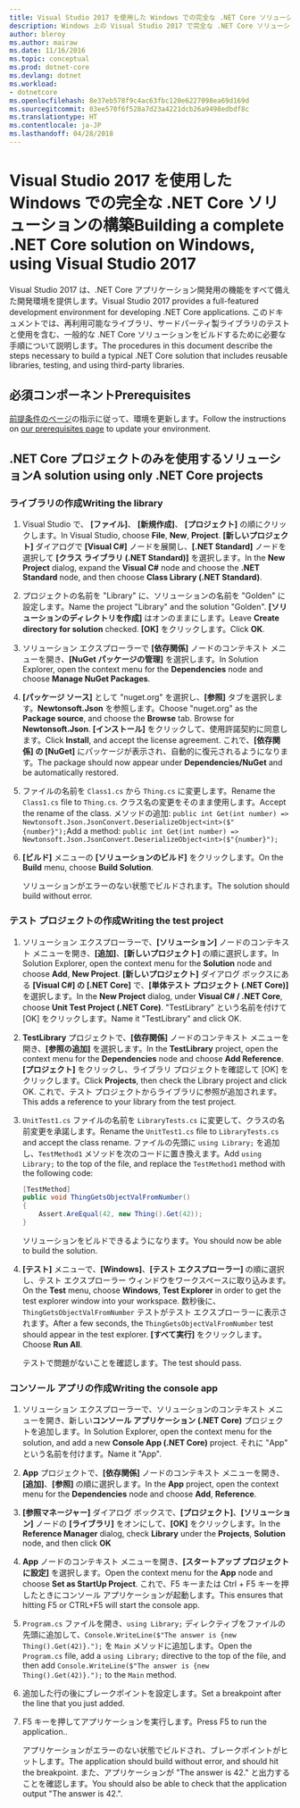 ```yaml
---
title: Visual Studio 2017 を使用した Windows での完全な .NET Core ソリューションの構築
description: Windows 上の Visual Studio 2017 で完全な .NET Core ソリューションを構築する方法を説明します。
author: bleroy
ms.author: mairaw
ms.date: 11/16/2016
ms.topic: conceptual
ms.prod: dotnet-core
ms.devlang: dotnet
ms.workload:
- dotnetcore
ms.openlocfilehash: 8e37eb578f9c4ac63fbc120e6227098ea69d169d
ms.sourcegitcommit: 03ee570f6f528a7d23a4221dcb26a9498edbdf8c
ms.translationtype: HT
ms.contentlocale: ja-JP
ms.lasthandoff: 04/28/2018
---
```

# <a name="building-a-complete-net-core-solution-on-windows-using-visual-studio-2017"></a><span data-ttu-id="0b00d-103">Visual Studio 2017 を使用した Windows での完全な .NET Core ソリューションの構築</span><span class="sxs-lookup"><span data-stu-id="0b00d-103">Building a complete .NET Core solution on Windows, using Visual Studio 2017</span></span>

<span data-ttu-id="0b00d-104">Visual Studio 2017 は、.NET Core アプリケーション開発用の機能をすべて備えた開発環境を提供します。</span><span class="sxs-lookup"><span data-stu-id="0b00d-104">Visual Studio 2017 provides a full-featured development environment for developing .NET Core applications.</span></span> <span data-ttu-id="0b00d-105">このドキュメントでは、再利用可能なライブラリ、サードパーティ製ライブラリのテストと使用を含む、一般的な .NET Core ソリューションをビルドするために必要な手順について説明します。</span><span class="sxs-lookup"><span data-stu-id="0b00d-105">The procedures in this document describe the steps necessary to build a typical .NET Core solution that includes reusable libraries, testing, and using third-party libraries.</span></span> 

## <a name="prerequisites"></a><span data-ttu-id="0b00d-106">必須コンポーネント</span><span class="sxs-lookup"><span data-stu-id="0b00d-106">Prerequisites</span></span>

<span data-ttu-id="0b00d-107">[前提条件のページ](../windows-prerequisites.md)の指示に従って、環境を更新します。</span><span class="sxs-lookup"><span data-stu-id="0b00d-107">Follow the instructions on [our prerequisites page](../windows-prerequisites.md) to update your environment.</span></span>

## <a name="a-solution-using-only-net-core-projects"></a><span data-ttu-id="0b00d-108">.NET Core プロジェクトのみを使用するソリューション</span><span class="sxs-lookup"><span data-stu-id="0b00d-108">A solution using only .NET Core projects</span></span>

### <a name="writing-the-library"></a><span data-ttu-id="0b00d-109">ライブラリの作成</span><span class="sxs-lookup"><span data-stu-id="0b00d-109">Writing the library</span></span>

1. <span data-ttu-id="0b00d-110">Visual Studio で、 **[ファイル]**、 **[新規作成]**、 **[プロジェクト]** の順にクリックします。</span><span class="sxs-lookup"><span data-stu-id="0b00d-110">In Visual Studio, choose **File**, **New**, **Project**.</span></span> <span data-ttu-id="0b00d-111">**[新しいプロジェクト]** ダイアログで **[Visual C#]** ノードを展開し、**[.NET Standard]** ノードを選択して **[クラス ライブラリ (.NET Standard)]** を選択します。</span><span class="sxs-lookup"><span data-stu-id="0b00d-111">In the **New Project** dialog, expand the **Visual C#** node and choose the **.NET Standard** node, and then choose **Class Library (.NET Standard)**.</span></span> 

2. <span data-ttu-id="0b00d-112">プロジェクトの名前を "Library" に、ソリューションの名前を "Golden" に設定します。</span><span class="sxs-lookup"><span data-stu-id="0b00d-112">Name the project "Library" and the solution "Golden".</span></span> <span data-ttu-id="0b00d-113">**[ソリューションのディレクトリを作成]** はオンのままにします。</span><span class="sxs-lookup"><span data-stu-id="0b00d-113">Leave **Create directory for solution** checked.</span></span> <span data-ttu-id="0b00d-114">**[OK]** をクリックします。</span><span class="sxs-lookup"><span data-stu-id="0b00d-114">Click **OK**.</span></span>

3. <span data-ttu-id="0b00d-115">ソリューション エクスプローラーで **[依存関係]** ノードのコンテキスト メニューを開き、**[NuGet パッケージの管理]** を選択します。</span><span class="sxs-lookup"><span data-stu-id="0b00d-115">In Solution Explorer, open the context menu for the **Dependencies** node and choose **Manage NuGet Packages**.</span></span>

4. <span data-ttu-id="0b00d-116">**[パッケージ ソース]** として "nuget.org" を選択し、**[参照]** タブを選択します。**Newtonsoft.Json** を参照します。</span><span class="sxs-lookup"><span data-stu-id="0b00d-116">Choose "nuget.org" as the **Package source**, and choose the **Browse** tab. Browse for **Newtonsoft.Json**.</span></span> <span data-ttu-id="0b00d-117">**[インストール]** をクリックして、使用許諾契約に同意します。</span><span class="sxs-lookup"><span data-stu-id="0b00d-117">Click **Install**, and accept the license agreement.</span></span> <span data-ttu-id="0b00d-118">これで、**[依存関係] の [NuGet]** にパッケージが表示され、自動的に復元されるようになります。</span><span class="sxs-lookup"><span data-stu-id="0b00d-118">The package should now appear under **Dependencies/NuGet** and be automatically restored.</span></span>

5. <span data-ttu-id="0b00d-119">ファイルの名前を `Class1.cs` から `Thing.cs` に変更します。</span><span class="sxs-lookup"><span data-stu-id="0b00d-119">Rename the `Class1.cs` file to `Thing.cs`.</span></span> <span data-ttu-id="0b00d-120">クラス名の変更をそのまま使用します。</span><span class="sxs-lookup"><span data-stu-id="0b00d-120">Accept the rename of the class.</span></span> <span data-ttu-id="0b00d-121">メソッドの追加: `public int Get(int number) => Newtonsoft.Json.JsonConvert.DeserializeObject<int>($"{number}");`</span><span class="sxs-lookup"><span data-stu-id="0b00d-121">Add a method: `public int Get(int number) => Newtonsoft.Json.JsonConvert.DeserializeObject<int>($"{number}");`</span></span>

7. <span data-ttu-id="0b00d-122">**[ビルド]** メニューの **[ソリューションのビルド]** をクリックします。</span><span class="sxs-lookup"><span data-stu-id="0b00d-122">On the **Build** menu, choose **Build Solution**.</span></span>

   <span data-ttu-id="0b00d-123">ソリューションがエラーのない状態でビルドされます。</span><span class="sxs-lookup"><span data-stu-id="0b00d-123">The solution should build without error.</span></span>

### <a name="writing-the-test-project"></a><span data-ttu-id="0b00d-124">テスト プロジェクトの作成</span><span class="sxs-lookup"><span data-stu-id="0b00d-124">Writing the test project</span></span>

1. <span data-ttu-id="0b00d-125">ソリューション エクスプローラーで、**[ソリューション]** ノードのコンテキスト メニューを開き、**[追加]**、**[新しいプロジェクト]** の順に選択します。</span><span class="sxs-lookup"><span data-stu-id="0b00d-125">In Solution Explorer, open the context menu for the **Solution** node and choose **Add**, **New Project**.</span></span> <span data-ttu-id="0b00d-126">**[新しいプロジェクト]** ダイアログ ボックスにある **[Visual C#] の [.NET Core]** で、**[単体テスト プロジェクト (.NET Core)]** を選択します。</span><span class="sxs-lookup"><span data-stu-id="0b00d-126">In the **New Project** dialog, under **Visual C# / .NET Core**, choose **Unit Test Project (.NET Core)**.</span></span> <span data-ttu-id="0b00d-127">"TestLibrary" という名前を付けて [OK] をクリックします。</span><span class="sxs-lookup"><span data-stu-id="0b00d-127">Name it "TestLibrary" and click OK.</span></span> 

2. <span data-ttu-id="0b00d-128">**TestLibrary** プロジェクトで、**[依存関係]** ノードのコンテキスト メニューを開き、**[参照の追加]** を選択します。</span><span class="sxs-lookup"><span data-stu-id="0b00d-128">In the **TestLibrary** project, open the context menu for the **Dependencies** node and choose **Add Reference**.</span></span> <span data-ttu-id="0b00d-129">**[プロジェクト]** をクリックし、ライブラリ プロジェクトを確認して [OK] をクリックします。</span><span class="sxs-lookup"><span data-stu-id="0b00d-129">Click **Projects**, then check the Library project and click OK.</span></span> <span data-ttu-id="0b00d-130">これで、テスト プロジェクトからライブラリに参照が追加されます。</span><span class="sxs-lookup"><span data-stu-id="0b00d-130">This adds a reference to your library from the test project.</span></span>

3. <span data-ttu-id="0b00d-131">`UnitTest1.cs` ファイルの名前を `LibraryTests.cs` に変更して、クラスの名前変更を承諾します。</span><span class="sxs-lookup"><span data-stu-id="0b00d-131">Rename the `UnitTest1.cs` file to `LibraryTests.cs` and accept the class rename.</span></span> <span data-ttu-id="0b00d-132">ファイルの先頭に `using Library;` を追加し、`TestMethod1` メソッドを次のコードに置き換えます。</span><span class="sxs-lookup"><span data-stu-id="0b00d-132">Add `using Library;` to the top of the file, and replace the `TestMethod1` method with the following code:</span></span>
    ```csharp
    [TestMethod]
    public void ThingGetsObjectValFromNumber()
    {
        Assert.AreEqual(42, new Thing().Get(42));
    }
    ```

   <span data-ttu-id="0b00d-133">ソリューションをビルドできるようになります。</span><span class="sxs-lookup"><span data-stu-id="0b00d-133">You should now be able to build the solution.</span></span> 
   
4. <span data-ttu-id="0b00d-134">**[テスト]** メニューで、**[Windows]**、**[テスト エクスプローラー]** の順に選択し、テスト エクスプローラー ウィンドウをワークスペースに取り込みます。</span><span class="sxs-lookup"><span data-stu-id="0b00d-134">On the **Test** menu, choose **Windows**, **Test Explorer** in order to get the test explorer window into your workspace.</span></span> <span data-ttu-id="0b00d-135">数秒後に、`ThingGetsObjectValFromNumber` テストがテスト エクスプローラーに表示されます。</span><span class="sxs-lookup"><span data-stu-id="0b00d-135">After a few seconds, the `ThingGetsObjectValFromNumber` test should appear in the test explorer.</span></span> <span data-ttu-id="0b00d-136">**[すべて実行]** をクリックします。</span><span class="sxs-lookup"><span data-stu-id="0b00d-136">Choose **Run All**.</span></span>
   
   <span data-ttu-id="0b00d-137">テストで問題がないことを確認します。</span><span class="sxs-lookup"><span data-stu-id="0b00d-137">The test should pass.</span></span>

### <a name="writing-the-console-app"></a><span data-ttu-id="0b00d-138">コンソール アプリの作成</span><span class="sxs-lookup"><span data-stu-id="0b00d-138">Writing the console app</span></span>

1. <span data-ttu-id="0b00d-139">ソリューション エクスプローラーで、ソリューションのコンテキスト メニューを開き、新しい**コンソール アプリケーション (.NET Core)** プロジェクトを追加します。</span><span class="sxs-lookup"><span data-stu-id="0b00d-139">In Solution Explorer, open the context menu for the solution, and add a new **Console App (.NET Core)** project.</span></span> <span data-ttu-id="0b00d-140">それに "App" という名前を付けます。</span><span class="sxs-lookup"><span data-stu-id="0b00d-140">Name it "App".</span></span>

2. <span data-ttu-id="0b00d-141">**App** プロジェクトで、**[依存関係]** ノードのコンテキスト メニューを開き、**[追加]**、**[参照]** の順に選択します。</span><span class="sxs-lookup"><span data-stu-id="0b00d-141">In the **App** project, open the context menu for the **Dependencies** node and choose **Add**,  **Reference**.</span></span> 

3. <span data-ttu-id="0b00d-142">**[参照マネージャー]** ダイアログ ボックスで、**[プロジェクト]**、**[ソリューション]** ノードの **[ライブラリ]** をオンにして、**[OK]** をクリックします。</span><span class="sxs-lookup"><span data-stu-id="0b00d-142">In the **Reference Manager** dialog, check **Library** under the **Projects**, **Solution** node, and then click **OK**</span></span>

6. <span data-ttu-id="0b00d-143">**App** ノードのコンテキスト メニューを開き、**[スタートアップ プロジェクトに設定]** を選択します。</span><span class="sxs-lookup"><span data-stu-id="0b00d-143">Open the context menu for the **App** node and choose **Set as StartUp Project**.</span></span> <span data-ttu-id="0b00d-144">これで、F5 キーまたは Ctrl + F5 キーを押したときにコンソール アプリケーションが起動します。</span><span class="sxs-lookup"><span data-stu-id="0b00d-144">This ensures that hitting F5 or CTRL+F5 will start the console app.</span></span>

7. <span data-ttu-id="0b00d-145">`Program.cs` ファイルを開き、`using Library;` ディレクティブをファイルの先頭に追加して、`Console.WriteLine($"The answer is {new Thing().Get(42)}.");` を `Main` メソッドに追加します。</span><span class="sxs-lookup"><span data-stu-id="0b00d-145">Open the `Program.cs` file, add a `using Library;` directive to the top of the file, and then add `Console.WriteLine($"The answer is {new Thing().Get(42)}.");` to the `Main` method.</span></span>

8. <span data-ttu-id="0b00d-146">追加した行の後にブレークポイントを設定します。</span><span class="sxs-lookup"><span data-stu-id="0b00d-146">Set a breakpoint after the line that you just added.</span></span>

9. <span data-ttu-id="0b00d-147">F5 キーを押してアプリケーションを実行します。</span><span class="sxs-lookup"><span data-stu-id="0b00d-147">Press F5 to run the application..</span></span>

   <span data-ttu-id="0b00d-148">アプリケーションがエラーのない状態でビルドされ、ブレークポイントがヒットします。</span><span class="sxs-lookup"><span data-stu-id="0b00d-148">The application should build without error, and should hit the breakpoint.</span></span> <span data-ttu-id="0b00d-149">また、アプリケーションが "The answer is 42." と出力することを確認します。</span><span class="sxs-lookup"><span data-stu-id="0b00d-149">You should also be able to check that the application output "The answer is 42.".</span></span>
